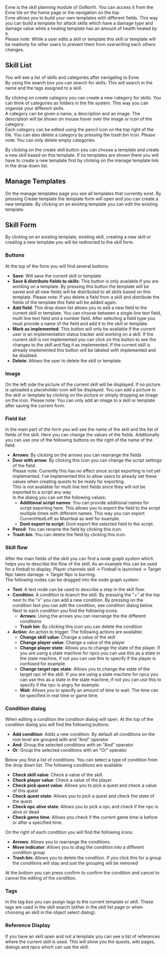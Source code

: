 Evne is the skill planning module of GoNorth. You can access it from the Evne tile on the home page or the navigation on the top.  
Evne allows you to build your own templates with different fields. This way you can build a template for attack skills which have a damage type and damage value while a healing template has an amount of health healed by it.  
Please note: While a user edits a skill or template this skill or template will be readonly for other users to prevent them from overwriting each others changes.

## Skill List
You will see a list of skills and categories after navigating to Evne.  
By using the search box you can search for skills. This will search in the name and the tags assigned to a skill.

By clicking on create category you can create a new category for skills. You can think of categories as folders in the file system. This way you can organize your different skills.  
A category can be given a name, a description and an image. The description will be shown on mouse hover over the image or icon of the category.  
Each category can be edited using the pencil icon on the top right of the tile. You can also delete a category by pressing the trash bin icon. Please note: You can only delete empty categories.

By clicking on the create skill button you can choose a template and create a new skill based on this template. If no templates are shown there you will have to create a new template first by clicking on the manage template link in the drop down list.

## Manage Templates
On the manage templates page you see all templates that currently exist. By pressing Create template the template form will open and you can create a new template. By clicking on an existing template you can edit the existing template.

## Skill Form
By clicking on an existing template, existing skill, creating a new skill or creating a new template you will be redirected to the skill form.

### Buttons
At the top of the form you will find several buttons:
 * **Save**: Will save the current skill or template
 * **Save & distribute fields to skills**: This button is only available if you are working on a template. By pressing this button the template will be saved and all new fields will be distributed to all skills based on this template. Please note: If you delete a field from a skill and distribute the fields of the template this field will be added again.
 * **Add field**: This drop down list allows you to add a new field to the current skill or template. You can choose between a single line text field, multi line text field and a number field. After selecting a field type you must provide a name of the field and add it to the skill or template.
 * **Mark as implemented**: This button will only be available if the current user is an implementation status tracker and working on a skill. If the current skill is not implemented you can click on this button to see the changes to the skill and flag it as implemented. If the current skill is already implemented this button will be labeled with implemented and be disabled.
 * **Delete**: Allows the user to delete the skill or template.

### Image
On the left side the picture of the current skill will be displayed. If no picture is uploaded a placeholder icon will be displayed. You can add a picture to the skill or template by clicking on the picture or simply dropping an image on the icon. Please note: You can only add an image to a skill or template after saving the current form.

### Field list
In the main part of the form you will see the name of the skill and the list of fields of the skill. Here you can change the values of the fields. Additionally you can use one of the following buttons on the right of the name of the field:
 * **Arrows**: By clicking on the arrows you can rearrange the fields
 * **Door with arrow**: By clicking this icon you can change the script settings of the field.  
 Please note: Currently this has no effect since script exporting is not yet implemented. I've implemented this to allow users to already set these values when creating quests to be ready for exporting.  
 This is not available for multi line text fields since they will not be exported to a script any way.  
 In the dialog you can set the following values:
   * **Additional script names**: You can provide additional names for script exporting here. This allows you to export the field to the script multiple times with different names. This way you can export CurrentHealLeft as MaxHeal as well for example.
   * **Dont export to script**: Dont export the selected field to the script.
 * **Pencil**: You can rename the field by clicking this icon.
 * **Trash bin**: You can delete the field by clicking this icon.

### Skill flow
After the main fields of the skill you can find a node graph system which helps you to describe the flow of the skill. As an example this can be used for a fireball to display: Player channels skill -> Fireball is launched -> Target Npc takes damage -> Target Npc is burning.  
The following nodes can be dragged into the node graph system:
 * **Text**: A text node can be used to describe a step in the skill flow.
 * **Condition**: A condition to branch the skill. By pressing the "+" at the top next to the "x" you can add a new condition. By pressing on the condition text you can edit the condition, see condition dialog below. Next to each condition you find the following icons:
    * **Arrows**: Using the arrows you can rearrange the the different conditions
    * **Trash bin**: By clicking this icon you can delete the condition
* **Action**: An action to trigger. The following actions are available:
    * **Change skill value**: Change a value of the skill
    * **Change player value**: Change a value of the player
    * **Change player state**: Allows you to change the state of the player. If you are using a state machine for npcs you can use this as a state in the state machine, if not you can use this to specify if the player is confused for example.
    *  **Change target npc state**: Allows you to change the state of the target npc of the skill. If you are using a state machine for npcs you can use this as a state in the state machine, if not you can use this to specify if the npc is angry for example.
    * **Wait**: Allows you to specify an amount of time to wait. The time can be specified in real time or game time.

### Condition dialog
When editing a condition the condition dialog will open. At the top of the condition dialog you will find the following buttons:
 * **Add condition**: Adds a new condition. By default all conditions on the root level are grouped with and "And" operator
 * **And**: Group the selected conditions with an "And" operator
 * **Or**: Group the selected conditions with an "Or" operator

Below you find a list of conditions. You can select a type of condition from the drop down list. The following conditions are available:
 * **Check skill value**: Check a value of the skill.
 * **Check player value**: Check a value of the player.
 * **Check pick quest value**: Allows you to pick a quest and check a value of this quest
 * **Check quest state**: Allows you to pick a quest and check the state of the quest
 * **Check npc alive state**: Allows you to pick a npc and check if the npc is alive or dead
 * **Check game time**: Allows you check if the current game time is before or after a specified 
 time.

On the right of each condition you will find the following icons:
 * **Arrows**: Allows you to rearrange the conditions
 * **Move indicator**: Allows you to drag the condition into a different condition group
 * **Trash bin**: Allows you to delete the condition. If you click this for a group the conditions will stay and just the grouping will be removed

At the bottom you can press confirm to confirm the condition and cancel to cancel the editing of the condition.

### Tags
In the tag box you can assign tags to the current template or skill. These tags are used in the skill search (either in the skill list page or when choosing an skill in the object select dialog).

### Reference Display
If you have an skill open and not a template you can see a list of references where the current skill is used. This will show you the quests, wiki pages, dialogs and npcs which can use the skill.